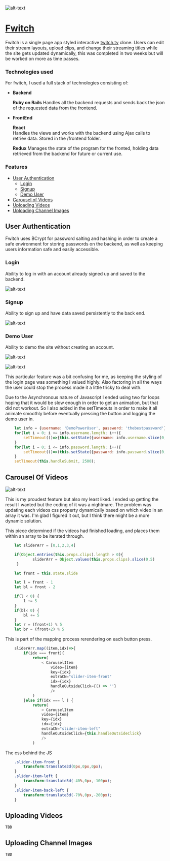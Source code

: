 ![alt-text](https://github.com/AlexArchibeque/Fwitch/blob/main/app/assets/images/Fwitch-logo.png "Logo")
# [Fwitch](https://fwitch.herokuapp.com/#/) 

Fwitch is a single page app styled interactive [twitch.tv](twitch.tv) clone. 
Users can edit their stream layouts, upload clips, and change their streaming titles while the site gets updated dynamically, this was completed in two weeks but will be worked on more  as time passes.

### Technologies used
For fwitch, I used a full stack of technologies consisting of:
* **Backend**

  **Ruby on Rails**
     Handles all the backend requests and sends back the json of the requested data from the frontend.
* **FrontEnd**

  **React**   
     Handles the views and works with the backend using Ajax calls to retriev data. Stored in the /frontend folder.

  **Redux**
    Manages the state of the program for the fronted, holding data retrieved from the backend for future or current use.

### Features
* [User Authentication](https://github.com/AlexArchibeque/Fwitch#user-authentication)
    * [Login](https://github.com/AlexArchibeque/Fwitch#login)
    * [Signup](https://github.com/AlexArchibeque/Fwitch#signup)
    * [Demo User](https://github.com/AlexArchibeque/Fwitch#demo-user)
* [Carousel of Videos](https://github.com/AlexArchibeque/Fwitch#carousel-of-videos)
* [Uploading Videos](https://github.com/AlexArchibeque/Fwitch#uploading-videos)
* [Uploading Channel Images](https://github.com/AlexArchibeque/Fwitch#uploading-channel-images)

## User Authentication

Fwitch uses BCrypt for password salting and hashing in order to create a safe environment for storing passwords on the backend, as well as keeping users information safe and easily accessible.

### Login
Ability to log in with an account already signed up and saved to the backend.

![alt-text](https://github.com/AlexArchibeque/Fwitch/blob/main/app/assets/images/gifsforFwitch/login-page.png "Login Modal")
### Signup
Ability to sign up and have data saved persistently to the back end.

![alt-text](https://github.com/AlexArchibeque/Fwitch/blob/main/app/assets/images/gifsforFwitch/signup-page.png "Signup Modal")
### Demo User
Ability to demo the site without creating an account.

![alt-text](https://github.com/AlexArchibeque/Fwitch/blob/main/app/assets/images/gifsforFwitch/clickbutton.gif "Straightforward button press")

![alt-text](https://github.com/AlexArchibeque/Fwitch/blob/main/app/assets/images/gifsforFwitch/AutoLogin.gif "Demo User Auto Login")

This particular feature was a bit confusing for me, as keeping the styling of the login page was something I valued highly. Also factoring in all the ways the user could stop the process made it a little tricky to deal with.

Due to the Asynchronous nature of Javascript I ended using two for loops hoping that it would be slow enough in order to get an animation, but that did not workout. So I also added in the setTimeouts in order to make it all
animate smoothly before eventually pressing the button and logging the demo user in.

```js
    let info = {username: 'DemoPowerUser', password: 'thebestpassword'}
    for(let i = 0; i <= info.username.length; i++){
        setTimeout(()=>{this.setState({username: info.username.slice(0,i) })}, 100 * i);
    }
    for(let i = 0; i <= info.password.length; i++){
        setTimeout(()=>(this.setState({password: info.password.slice(0,i) })), 150 * i)
    }
    setTimeout(this.handleSubmit, 2500); 
```


## Carousel Of Videos

![alt-text](https://github.com/AlexArchibeque/Fwitch/blob/main/app/assets/images/gifsforFwitch/carouselgif.gif "Carousel of dreams")

This is my proudest feature but also my least liked. I ended up getting the result I wanted but the coding of it was a nightmare. The problem was updating each videos css property dynamically based on which video in an array it was. I'm glad I figured it out, but I think there might be a more dynamic solution.

This piece determined if the videos had finished loading, and places them within an array to be iterated through.

``` js
    let sliderArr = [0,1,2,3,4]

    if(Object.entries(this.props.clips).length > 0){
            sliderArr = Object.values(this.props.clips).slice(0,5)
     }

    let front = this.state.slide

    let l = front - 1
    let bl = front - 2

    if(l < 0) {
        l += 5
    }
    if(bl< 0) {
        bl += 5
    }
    let r = (front+1) % 5
    let br = (front+2) % 5
```

This is part of the mapping process rerendering on each button press.

```js
    sliderArr.map((item,idx)=>{
        if(idx === front){
            return(
                < CarouselItem 
                    video={item}
                    key={idx}
                    extraCN="slider-item-front"
                    idx={idx}
                    handleOutsideClick={() => ''}
                    />
            )
        }else if(idx === l ) { 
            return(
                < CarouselItem 
                video={item}
                key={idx}
                idx={idx}
                extraCN="slider-item-left"
                handleOutsideClick={this.handleOutsideClick}
                />
            )
```
The css behind the JS

```css
    .slider-item-front {
        transform:translate3d(0px,0px,0px); 
    }
    .slider-item-left {
        transform:translate3d(-40%,0px,-100px);
    }
    .slider-item-back-left {
        transform:translate3d(-70%,0px,-200px);
    }
```

## Uploading Videos
    TBD
## Uploading Channel Images
    TBD